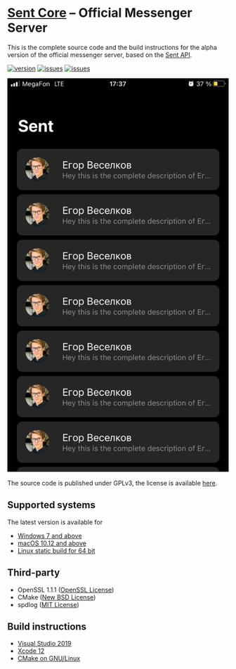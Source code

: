 # [Sent Core][sent_core] – Official Messenger Server
This is the complete source code and the build instructions for the alpha version of the official messenger server, based on the [Sent API][sent_api].

[![version](https://badge.fury.io/gh/hanriel%2Fsent-core.svg)](https://github.com/hanriel/sentcore/releases)
[![issues](https://img.shields.io/github/issues/hanriel/Sent-Core)](https://github.com/hanriel/Sent-Core/issues)
[![issues](https://img.shields.io/github/license/hanriel/Sent-Core)](https://github.com/hanriel/Sent-Core/license)

[![Preview of Sent Core][preview_image_url]][preview_image_url]

The source code is published under GPLv3, the license is available [here][license].

## Supported systems
The latest version is available for

* [Windows 7 and above]()
* [macOS 10.12 and above]()
* [Linux static build for 64 bit]()

## Third-party
* OpenSSL 1.1.1 ([OpenSSL License](https://www.openssl.org/source/license.html))
* CMake ([New BSD License](https://github.com/Kitware/CMake/blob/master/Copyright.txt))
* spdlog ([MIT License](https://github.com/gabime/spdlog/blob/master/LICENSE))

## Build instructions

* [Visual Studio 2019][msvc]
* [Xcode 12][xcode]
* [CMake on GNU/Linux][cmake]

[//]: # (LINKS)
[sent_core]: https://github.com/hanriel/sent-core
[sent_api]: https://github.com/hanriel/sent-api
[license]: LICENSE
[msvc]: docs/building-msvc.md
[xcode]: docs/building-xcode.md
[xcode_old]: docs/building-xcode-old.md
[cmake]: docs/building-cmake.md
[preview_image]: https://github.com/hanriel/hanriel/blob/main/docs/assets/preview.jpeg
[preview_image_url]: https://raw.githubusercontent.com/hanriel/sent-core/main/docs/assets/preview.jpeg